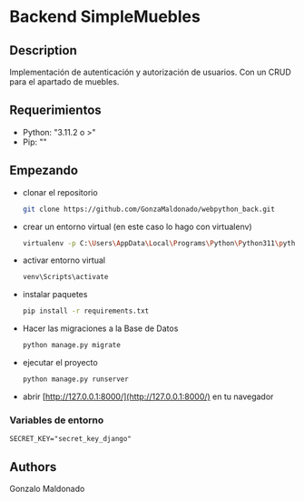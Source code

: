 Backend SimpleMuebles
=======================

<!--
[![Lint](https://github.com/GonzaMaldonado/portafolio_front/actions/workflows/lint.yml/badge.svg?branch=master)](https://github.com/GonzaMaldonado/portafolio_front/actions/workflows/lint.yml?query=branch%3Amaster)
[![Tests](https://github.com/GonzaMaldonado/portafolio_front/actions/workflows/test.yml/badge.svg?branch=master)](https://github.com/GonzaMaldonado/portafolio_front/actions/workflows/test.yml?query=branch%3Amaster)
-->


## Description

Implementación de autenticación y autorización de usuarios.
Con un CRUD para el apartado de muebles.


Requerimientos
-----------

* Python: "3.11.2 o >"
* Pip: ""


Empezando
-----------

- clonar el repositorio

    ```bash
    git clone https://github.com/GonzaMaldonado/webpython_back.git
    ```

- crear un entorno virtual (en este caso lo hago con virtualenv)

    ```bash
    virtualenv -p C:\Users\AppData\Local\Programs\Python\Python311\python.exe venv
    ```

- activar entorno virtual

    ```bash
    venv\Scripts\activate
    ```

- instalar paquetes

    ```bash
    pip install -r requirements.txt
    ```

- Hacer las migraciones a la Base de Datos

    ```bash
    python manage.py migrate
    ```

- ejecutar el proyecto

    ```bash
    python manage.py runserver
    ```


- abrir [http://127.0.0.1:8000/](http://127.0.0.1:8000/) en tu navegador


### Variables de entorno
```
SECRET_KEY="secret_key_django"
```


## Authors

Gonzalo Maldonado
<!--ex. [@GonzaMaldo](https://) -->